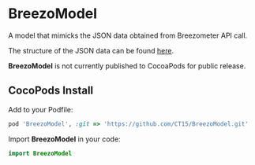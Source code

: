 # BreezoModel

A model that mimicks the JSON data obtained from Breezometer API call.

The structure of the JSON data can be found [here](https://breezometer.com/air-quality-api/).

**BreezoModel** is not currently published to CocoaPods for public release.

## CocoPods Install

Add to your Podfile:
```ruby
pod 'BreezoModel', :git => 'https://github.com/CT15/BreezoModel.git'
```

Import **BreezoModel** in your code:
```swift
import BreezoModel
```
